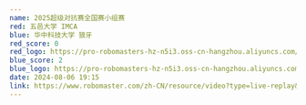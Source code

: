 ```yaml
---
name: 2025超级对抗赛全国赛小组赛
red: 五邑大学 IMCA
blue: 华中科技大学 狼牙
red_score: 0
red_logo: https://pro-robomasters-hz-n5i3.oss-cn-hangzhou.aliyuncs.com/teams/1525678640816-logo_glod_800x800.png
blue_score: 2
blue_logo: https://pro-robomasters-hz-n5i3.oss-cn-hangzhou.aliyuncs.com/teams/1525675209294-logo_blue_800x800.png
date: 2024-08-06 19:15
link: https://www.robomaster.com/zh-CN/resource/video?type=live-replay&videoUrl=https://vod.robomaster.com/video/3286ac2-19127909704-0006-a66d-d2f-76fb4.mp4&zoneType=548
---
```

